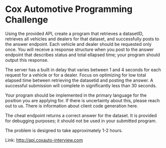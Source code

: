 # Cox Automotive Programming Challenge

Using the provided API, create a program that retrieves a datasetID, retrieves all vehicles and dealers for that dataset, and successfully posts to the answer endpoint. Each vehicle and dealer should be requested only once. You will receive a response structure when you post to the answer endpoint that describes status and total ellapsed time; your program should output this response.

The server has a built in delay that varies between 1 and 4 seconds for each request for a vehicle or for a dealer. Focus on optimizing for low total elapsed time between retrieving the datasetid and posting the answer. A successful submission will complete in significantly less than 30 seconds.

Your program should be implemented in the primary language for the position you are applying for. If there is uncertainty about this, please reach out to us. There is information about client code generation here.

The cheat endpoint returns a correct answer for the dataset. It is provided for debugging purposes; it should not be used in your submitted program.

The problem is designed to take approximately 1-2 hours.

Link: http://api.coxauto-interview.com
